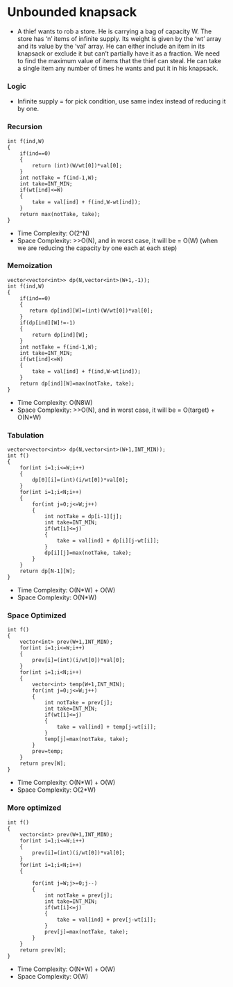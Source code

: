 # Unbounded knapsack
- A thief wants to rob a store. He is carrying a bag of capacity W. The store has ‘n’ items of infinite supply. Its weight is given by the ‘wt’ array and its value by the ‘val’ array. He can either include an item in its knapsack or exclude it but can’t partially have it as a fraction. We need to find the maximum value of items that the thief can steal. He can take a single item any number of times he wants and put it in his knapsack.

### Logic
- Infinite supply = for pick condition, use same index instead of reducing it by one.

### Recursion
```
int f(ind,W)
{
    if(ind==0)
    {
        return (int)(W/wt[0])*val[0];
    }
    int notTake = f(ind-1,W);
    int take=INT_MIN;
    if(wt[ind]<=W)
    {
        take = val[ind] + f(ind,W-wt[ind]);
    }
    return max(notTake, take);
}
```
- Time Complexity: O(2^N)
- Space Complexity: >>O(N), and in worst case, it will be = O(W) (when we are reducing the capacity by one each at each step)

### Memoization
```
vector<vector<int>> dp(N,vector<int>(W+1,-1));
int f(ind,W)
{
    if(ind==0)
    {
       return dp[ind][W]=(int)(W/wt[0])*val[0];
    }
    if(dp[ind][W]!=-1)
    {
        return dp[ind][W];
    }
    int notTake = f(ind-1,W);
    int take=INT_MIN;
    if(wt[ind]<=W)
    {
        take = val[ind] + f(ind,W-wt[ind]);
    }
    return dp[ind][W]=max(notTake, take);
}
```
- Time Complexity: O(N8W)
- Space Complexity: >>O(N), and in worst case, it will be = O(target) + O(N*W)

### Tabulation
```
vector<vector<int>> dp(N,vector<int>(W+1,INT_MIN));
int f()
{
    for(int i=1;i<=W;i++)
    {
        dp[0][i]=(int)(i/wt[0])*val[0];
    }
    for(int i=1;i<N;i++)
    {
        for(int j=0;j<=W;j++)
        {
            int notTake = dp[i-1][j];
            int take=INT_MIN;
            if(wt[i]<=j)
            {
                take = val[ind] + dp[i][j-wt[i]];
            }
            dp[i][j]=max(notTake, take);
        }
    }
    return dp[N-1][W];
}
```
- Time Complexity: O(N*W) + O(W)
- Space Complexity: O(N*W)

### Space Optimized
```
int f()
{
    vector<int> prev(W+1,INT_MIN);
    for(int i=1;i<=W;i++)
    {
        prev[i]=(int)(i/wt[0])*val[0];
    }
    for(int i=1;i<N;i++)
    {
        vector<int> temp(W+1,INT_MIN);
        for(int j=0;j<=W;j++)
        {
            int notTake = prev[j];
            int take=INT_MIN;
            if(wt[i]<=j)
            {
                take = val[ind] + temp[j-wt[i]];
            }
            temp[j]=max(notTake, take);
        }
        prev=temp;
    }
    return prev[W];
}
```
- Time Complexity: O(N*W) + O(W)
- Space Complexity: O(2*W)

### More optimized
```
int f()
{
    vector<int> prev(W+1,INT_MIN);
    for(int i=1;i<=W;i++)
    {
        prev[i]=(int)(i/wt[0])*val[0];
    }
    for(int i=1;i<N;i++)
    {
        
        for(int j=W;j>=0;j--)
        {
            int notTake = prev[j];
            int take=INT_MIN;
            if(wt[i]<=j)
            {
                take = val[ind] + prev[j-wt[i]];
            }
            prev[j]=max(notTake, take);
        }
    }
    return prev[W];
}
```
- Time Complexity: O(N*W) + O(W)
- Space Complexity: O(W)
